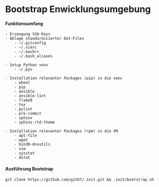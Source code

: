 # Bootstrap Enwicklungsumgebung
#### Funktionsumfang
```
- Erzeugung SSH Keys 
- Ablage standardisierter Dot-Files
	- ~/.gitconfig
	- ~/.vimrc
	- ~/.bashrc
	- ~/.bash_aliases

- Setup Python venv
	- ~/.pyv

- Installation relevanter Packages (pip) in die venv
	- wheel
	- pip
	- ansible
	- ansible-lint
	- flake8
	- tox
	- pylint
	- pre-commit
	- sphinx
	- sphinx-rtd-theme

- Installation relevanter Packages (rpm) in die VM
	- apt-file 
	- wget
	- bind9-dnsutils
	- vim
	- sysstat
	- dstat
```

#### Ausführung Bootstrap 
```
git clone https://github.com/git67/.init.git && .init/bootstrap.sh
```
